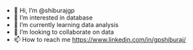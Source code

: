 - 👋 Hi, I’m @shiburajgp
- 👀 I’m interested in database
- 🌱 I’m currently learning data analysis
- 💞️ I’m looking to collaborate on data
- 📫 How to reach me https://www.linkedin.com/in/gpshiburaj/

<!---
shiburajgp/shiburajgp is a ✨ special ✨ repository because its `README.md` (this file) appears on your GitHub profile.
You can click the Preview link to take a look at your changes.
--->
